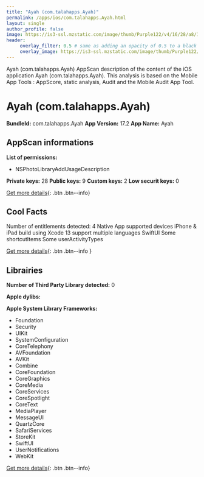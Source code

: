 ```yaml
---
title: "Ayah (com.talahapps.Ayah)"
permalink: /apps/ios/com.talahapps.Ayah.html
layout: single
author_profile: false
image: https://is3-ssl.mzstatic.com/image/thumb/Purple122/v4/16/28/a8/1628a8ba-7e51-8551-3b4e-cb51275a266c/AppIcon-0-0-1x_U007emarketing-0-7-0-sRGB-0-GLES2_U002c0-85-220.png/512x512bb.jpg
header: 
     overlay_filter: 0.5 # same as adding an opacity of 0.5 to a black background
     overlay_image: https://is3-ssl.mzstatic.com/image/thumb/Purple122/v4/16/28/a8/1628a8ba-7e51-8551-3b4e-cb51275a266c/AppIcon-0-0-1x_U007emarketing-0-7-0-sRGB-0-GLES2_U002c0-85-220.png/512x512bb.jpg
---
```

Ayah (com.talahapps.Ayah) AppScan description of the content of the iOS application Ayah (com.talahapps.Ayah). This analysis is based on the Mobile App Tools : AppScore, static analysis, Audit and the Mobile Audit App Tool.

# Ayah (com.talahapps.Ayah)

**BundleId:** com.talahapps.Ayah
**App Version:** 17.2
**App Name:** Ayah


## AppScan informations 

**List of permissions:** 
- NSPhotoLibraryAddUsageDescription
  
  
**Private keys:** 28
**Public keys:** 9
**Custom keys:** 2
**Low securit keys:** 0
  
[Get more details](/pricing.html){: .btn .btn--info}

## Cool Facts

Number of entitlements detected: 4
Native App
supported devices iPhone & iPad
build using Xcode 13
support multiple languages
SwiftUI
Some shortcutItems 
Some userActivityTypes
  
[Get more details](/pricing.html){: .btn .btn--info }

## Librairies 
**Number of Third Party Library detected:** 0


**Apple dylibs:**


**Apple System Library Frameworks:**
- Foundation
- Security
- UIKit
- SystemConfiguration
- CoreTelephony
- AVFoundation
- AVKit
- Combine
- CoreFoundation
- CoreGraphics
- CoreMedia
- CoreServices
- CoreSpotlight
- CoreText
- MediaPlayer
- MessageUI
- QuartzCore
- SafariServices
- StoreKit
- SwiftUI
- UserNotifications
- WebKit


  
[Get more details](/pricing.html){: .btn .btn--info}

